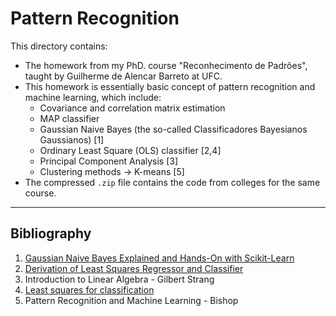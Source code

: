 # Pattern Recognition

This directory contains:
- The homework from my PhD. course "Reconhecimento de Padrões", taught by Guilherme de Alencar Barreto at UFC.
- This homework is essentially basic concept of pattern recognition and machine learning, which include:
    - Covariance and correlation matrix estimation
    - MAP classifier
    - Gaussian Naive Bayes (the so-called Classificadores Bayesianos Gaussianos) [1]
    - Ordinary Least Square (OLS) classifier [2,4]
    - Principal Component Analysis [3]
    - Clustering methods -> K-means [5]
- The compressed `.zip` file contains the code from colleges for the same course.

---
## Bibliography

1. [Gaussian Naive Bayes Explained and Hands-On with Scikit-Learn](https://pub.towardsai.net/gaussian-naive-bayes-explained-and-hands-on-with-scikit-learn-4183b8cb0e4c)
1. [Derivation of Least Squares Regressor and Classifier](https://towardsdatascience.com/derivation-of-least-squares-regressor-and-classifier-708be1358fe9?gi=e125c07c46de)
1. Introduction to Linear Algebra - Gilbert Strang
1. [Least squares for classification](https://notesonai.com/Least+squares+for+classification)
1. Pattern Recognition and Machine Learning - Bishop